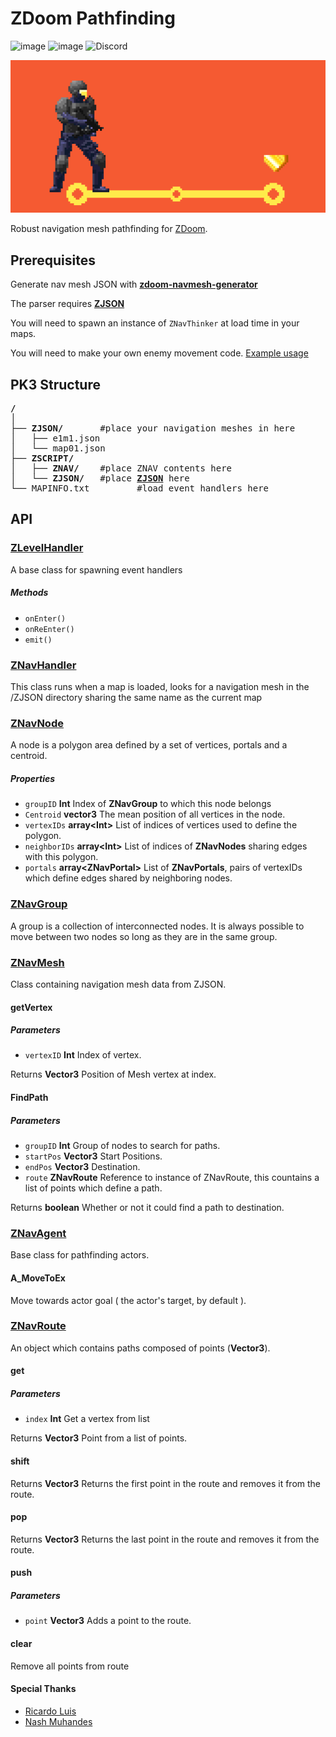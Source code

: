 # ZDoom Pathfinding

![image](https://img.shields.io/badge/status-WIP-orange) ![image](https://img.shields.io/badge/status-concept-lightgrey) ![Discord](https://img.shields.io/discord/882788591581937734?label=discord&style=social)

![image](banner.png)

Robust navigation mesh pathfinding for [ZDoom](https://zdoom.org/index).

## Prerequisites

Generate nav mesh JSON with **[zdoom-navmesh-generator](https://github.com/disasteroftheuniverse/zdoom-navmesh-generator)**

The parser requires **[ZJSON](https://github.com/RicardoLuis0/ZJSON)**

You will need to spawn an instance of `ZNavThinker` at load time in your maps.

You will need to make your own enemy movement code. [Example usage](https://gist.github.com/disasteroftheuniverse/cf7f3012e2d8d7257663676d828112b1)

## PK3 Structure

<pre><b>/</b>
│
├── <b>ZJSON/</b>       #place your navigation meshes in here
│   ├── e1m1.json
│   └── map01.json
├── <b>ZSCRIPT/</b>
│   ├── <b>ZNAV/</b>    #place ZNAV contents here
│   └── <b>ZJSON/</b>   #place <a href="https://github.com/RicardoLuis0/ZJSON"><b>ZJSON</b></a> here
└── MAPINFO.txt         #load event handlers here</pre>

## API

### [ZLevelHandler](/ZSCRIPT/ZNAV/ZNavHandler.zs)

A base class for spawning event handlers

##### Methods

- `onEnter()`
- `onReEnter()`
- `emit()`

### [ZNavHandler](/ZSCRIPT/ZNAV/ZNavHandler.zs)

This class runs when a map is loaded, looks for a navigation mesh in the /ZJSON directory sharing the same name as the current map


### [ZNavNode](/ZSCRIPT/ZNAV/ZNavMesh.zs)

A node is a polygon area defined by a set of vertices, portals and a centroid.

##### Properties

- `groupID` **Int** Index of **ZNavGroup** to which this node belongs
- `Centroid` **vector3** The mean position of all vertices in the node.
- `vertexIDs` **array&lt;Int>** List of indices of vertices used to define the polygon.
- `neighborIDs` **array&lt;Int>** List of indices of **ZNavNodes** sharing edges with this polygon.
- `portals` **array&lt;ZNavPortal>** List of **ZNavPortals**, pairs of vertexIDs which define edges shared by neighboring nodes.


### [ZNavGroup](/ZSCRIPT/ZNAV/ZNavMesh.zs)

A group is a collection of interconnected nodes. It is always possible to move between two nodes so long as they are in the same group.

### [ZNavMesh](/ZSCRIPT/ZNAV/ZNavMesh.zs)

Class containing navigation mesh data from ZJSON.

#### getVertex

##### Parameters

-   `vertexID` **Int** Index of vertex.

Returns **Vector3** Position of Mesh vertex at index.

#### FindPath

##### Parameters

-   `groupID` **Int** Group of nodes to search for paths.
-   `startPos` **Vector3** Start Positions.
-   `endPos` **Vector3** Destination.
-   `route` **ZNavRoute** Reference to instance of ZNavRoute, this countains a list of points which define a path.

Returns **boolean** Whether or not it could find a path to destination.

### [ZNavAgent](/ZSCRIPT/ZNAV/ZNavAgent.zs)

Base class for pathfinding actors.

#### A_MoveToEx

Move towards actor goal ( the actor's target, by default ).

### [ZNavRoute](/ZSCRIPT/ZNAV/ZNavPortal.zs)

An object which contains paths composed of points (**Vector3**).

#### get

##### Parameters

-   `index` **Int** Get a vertex from list

Returns **Vector3** Point from a list of points.

#### shift

Returns **Vector3** Returns the first point in the route and removes it from the route.

#### pop

Returns **Vector3** Returns the last point in the route and removes it from the route.

#### push

##### Parameters

-   `point` **Vector3** Adds a point to the route.

#### clear

Remove all points from route

#### Special Thanks 

- [Ricardo Luis](https://github.com/RicardoLuis0)
- [Nash Muhandes](https://github.com/nashmuhandes)


